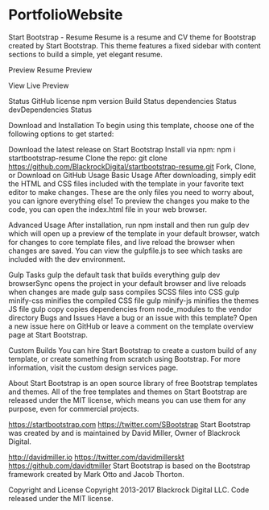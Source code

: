 # PortfolioWebsite

Start Bootstrap - Resume
Resume is a resume and CV theme for Bootstrap created by Start Bootstrap. This theme features a fixed sidebar with content sections to build a simple, yet elegant resume.

Preview
Resume Preview

View Live Preview

Status
GitHub license npm version Build Status dependencies Status devDependencies Status

Download and Installation
To begin using this template, choose one of the following options to get started:

Download the latest release on Start Bootstrap
Install via npm: npm i startbootstrap-resume
Clone the repo: git clone https://github.com/BlackrockDigital/startbootstrap-resume.git
Fork, Clone, or Download on GitHub
Usage
Basic Usage
After downloading, simply edit the HTML and CSS files included with the template in your favorite text editor to make changes. These are the only files you need to worry about, you can ignore everything else! To preview the changes you make to the code, you can open the index.html file in your web browser.

Advanced Usage
After installation, run npm install and then run gulp dev which will open up a preview of the template in your default browser, watch for changes to core template files, and live reload the browser when changes are saved. You can view the gulpfile.js to see which tasks are included with the dev environment.

Gulp Tasks
gulp the default task that builds everything
gulp dev browserSync opens the project in your default browser and live reloads when changes are made
gulp sass compiles SCSS files into CSS
gulp minify-css minifies the compiled CSS file
gulp minify-js minifies the themes JS file
gulp copy copies dependencies from node_modules to the vendor directory
Bugs and Issues
Have a bug or an issue with this template? Open a new issue here on GitHub or leave a comment on the template overview page at Start Bootstrap.

Custom Builds
You can hire Start Bootstrap to create a custom build of any template, or create something from scratch using Bootstrap. For more information, visit the custom design services page.

About
Start Bootstrap is an open source library of free Bootstrap templates and themes. All of the free templates and themes on Start Bootstrap are released under the MIT license, which means you can use them for any purpose, even for commercial projects.

https://startbootstrap.com
https://twitter.com/SBootstrap
Start Bootstrap was created by and is maintained by David Miller, Owner of Blackrock Digital.

http://davidmiller.io
https://twitter.com/davidmillerskt
https://github.com/davidtmiller
Start Bootstrap is based on the Bootstrap framework created by Mark Otto and Jacob Thorton.

Copyright and License
Copyright 2013-2017 Blackrock Digital LLC. Code released under the MIT license.
